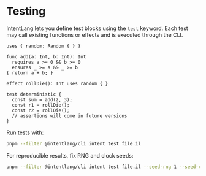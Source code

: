 # Testing

IntentLang lets you define test blocks using the `test` keyword. Each test may call existing functions or effects and is executed through the CLI.

```intentlang
uses { random: Random { } }

func add(a: Int, b: Int): Int
  requires a >= 0 && b >= 0
  ensures _ >= a && _ >= b
{ return a + b; }

effect rollDie(): Int uses random { }

test deterministic {
  const sum = add(2, 3);
  const r1 = rollDie();
  const r2 = rollDie();
  // assertions will come in future versions
}
```

Run tests with:

```bash
pnpm --filter @intentlang/cli intent test file.il
```

For reproducible results, fix RNG and clock seeds:

```bash
pnpm --filter @intentlang/cli intent test file.il --seed-rng 1 --seed-clock 0
```
